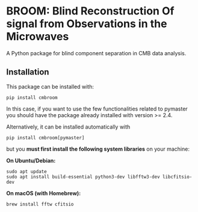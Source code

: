 # BROOM: Blind Reconstruction Of signal from Observations in the Microwaves

A Python package for blind component separation in CMB data analysis.

## Installation

This package can be installed with: 

```
pip install cmbroom
```

In this case, if you want to use the few functionalities related to pymaster you should have the package already installed with version >= 2.4.

Alternatively, it can be installed automatically with

```
pip install cmbroom[pymaster]
```

but you **must first install the following system libraries** on your machine:

**On Ubuntu/Debian:**
```
sudo apt update
sudo apt install build-essential python3-dev libfftw3-dev libcfitsio-dev
```

**On macOS (with Homebrew):**
```
brew install fftw cfitsio
```
